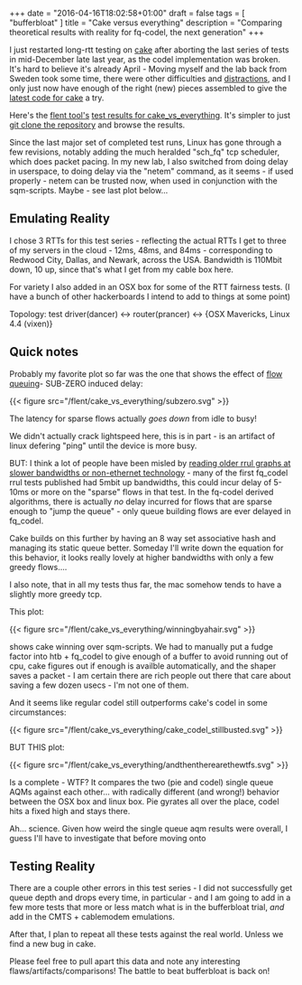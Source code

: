 +++
date = "2016-04-16T18:02:58+01:00"
draft = false
tags = [ "bufferbloat" ]
title = "Cake versus everything"
description = "Comparing theoretical results with reality for fq-codel, the next generation"
+++

I just restarted long-rtt testing on
[cake](http://www.bufferbloat.net/projects/codel/wiki/CakeTechnical)
after aborting the last series of tests in mid-December late last year, as the codel implementation was broken. It's hard to believe it's already April - Moving myself and the lab back from Sweden took some time, there were other difficulties and [distractions](/tags/wifi), and I only just now have enough of the right (new) pieces assembled to give the [latest code for cake](https://github.com/dtaht/sch_cake) a try.

Here's the [flent tool's](https://flent.org) [test results for cake_vs_everything](/flent/cake_vs_everything). It's simpler to just [git clone the repository](https://github.com/dtaht/blog-cerowrt) and browse the results.

Since the last major set of completed test runs, Linux has gone through
a few revisions, notably adding the much heralded "sch_fq" tcp scheduler,
which does packet pacing. In my new lab, I also switched from doing delay in userspace, to doing delay via the "netem" command, as it seems - if used properly -
netem can be trusted now, when used in conjunction with the sqm-scripts. Maybe - see last plot below...

## Emulating Reality

I chose 3 RTTs for this test series - reflecting the actual RTTs I get to
three of my servers in the cloud - 12ms, 48ms, and 84ms - corresponding to Redwood City, Dallas, and Newark, across the USA. Bandwidth is 110Mbit down, 10 up, since that's what I get from my cable box here.

For variety I also added in an OSX box for some of the RTT fairness tests.  (I have a bunch of other hackerboards I intend to add to things at some point)

Topology: test driver(dancer) <-> router(prancer) <-> {OSX Mavericks, Linux 4.4 (vixen)}

## Quick notes

Probably my favorite plot so far was the one that shows the effect of
[flow queuing](https://tools.ietf.org/html/draft-ietf-aqm-fq-codel-06)-
SUB-ZERO induced delay:

{{< figure src="/flent/cake_vs_everything/subzero.svg" >}}

The latency for sparse flows actually *goes down* from idle to busy!

We didn't actually crack lightspeed here, this is in part - is an
artifact of linux defering "ping" until the device is more busy.

BUT: I think a lot of people have been misled by [reading older rrul
graphs at slower bandwidths or non-ethernet technology](http://burntchrome.blogspot.com/2014/08/new-comcast-speeds-new-cerowrt-sqm.html) - many of the first fq_codel rrul tests
published had 5mbit up bandwidths, this could incur delay of 5-10ms or
more on the "sparse" flows in that test. In the fq-codel derived algorithms, there is actually *no* delay incurred for flows that are sparse enough to "jump
the queue" - only queue building flows are ever delayed in fq_codel.

Cake builds on this further by having an 8 way set associative hash and
managing its static queue better. Someday I'll write down the equation for this behavior, it looks really lovely at higher bandwidths with only a few
greedy flows....

I also note, that in all my tests thus far, the mac somehow tends to
have a slightly more greedy tcp.

This plot:

{{< figure src="/flent/cake_vs_everything/winningbyahair.svg" >}}

shows cake winning over sqm-scripts. We had to manually put a fudge factor
into htb + fq_codel to give enough of a buffer to avoid running out of cpu,
cake figures out if enough is availble automatically, and the shaper
saves a packet - I am certain there are rich people out there that care
about saving a few dozen usecs - I'm not one of them.

And it seems like regular codel still outperforms cake's codel in some
circumstances:

{{< figure src="/flent/cake_vs_everything/cake_codel_stillbusted.svg" >}}

BUT THIS plot:

{{< figure src="/flent/cake_vs_everything/andthentherearethewtfs.svg" >}}

Is a complete - WTF? It compares the two (pie and codel) single queue
AQMs against each other... with radically different (and wrong!)
behavior between the OSX box and linux box. Pie gyrates all over the
place, codel hits a fixed high and stays there.

Ah... science. Given how weird the single queue aqm results were
overall, I guess I'll have to investigate that before moving onto

## Testing Reality

There are a couple other errors in this test series - I did not successfully get
queue depth and drops every time, in particular - and I am going to add
in a few more tests that more or less match what is in the bufferbloat
trial, *and* add in the CMTS + cablemodem emulations.

After that, I plan to repeat all these tests against
the real world. Unless we find a new bug in cake.

Please feel free to pull apart this data and note any
interesting flaws/artifacts/comparisons! The battle to beat bufferbloat
is back on!
